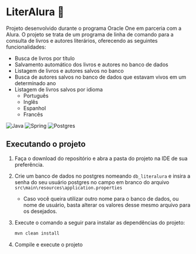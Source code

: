# LiterAlura 📖

Projeto desenvolvido durante o programa Oracle One em parceria
com a Alura. 
O projeto se trata de um programa de linha de comando para a
consulta de livros e autores literários, oferecendo as seguintes
funcionalidades:

- Busca de livros por título
- Salvamento automático dos livros e autores no banco de dados
- Listagem de livros e autores salvos no banco
- Busca de autores salvos no banco de dados que estavam vivos em um determinado
  ano
- Listagem de livros salvos por idioma
  - Português
  - Inglês
  - Espanhol
  - Francês

![Java](https://img.shields.io/badge/java-%23ED8B00.svg?style=for-the-badge&logo=openjdk&logoColor=white)
![Spring](https://img.shields.io/badge/spring-%236DB33F.svg?style=for-the-badge&logo=spring&logoColor=white)
![Postgres](https://img.shields.io/badge/postgres-%23316192.svg?style=for-the-badge&logo=postgresql&logoColor=white)

## Executando o projeto

1. Faça o download do repositório e abra a pasta do projeto na IDE de sua
   preferência.

2. Crie um banco de dados no postgres nomeando `db_literalura` e insira a senha do
   seu usuário postgres no campo em branco do arquivo
   `src\main\resources\application.properties`

    - Caso você queira utilizar outro nome para o banco de dados, ou nome de usuário, basta alterar os valores desse mesmo arquivo para os desejados.

3. Execute o comando a seguir para instalar as dependências do projeto:

    ```bash
    mvn clean install
    ```
4. Compile e execute o projeto
